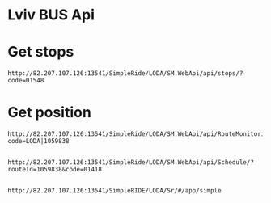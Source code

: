 # Lviv BUS Api

# Get stops
	http://82.207.107.126:13541/SimpleRide/LODA/SM.WebApi/api/stops/?code=01548

# Get position
	http://82.207.107.126:13541/SimpleRide/LODA/SM.WebApi/api/RouteMonitoring/?code=LODA|1059838


	http://82.207.107.126:13541/SimpleRide/LODA/SM.WebApi/api/Schedule/?routeId=1059838&code=01418


	http://82.207.107.126:13541/SimpleRIDE/LODA/Sr/#/app/simple